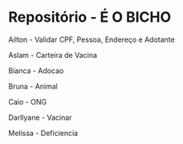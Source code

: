# **Repositório - É O BICHO**

Ailton - Validar CPF, Pessoa, Endereço e Adotante

Aslam - Carteira de Vacina

Bianca - Adocao

Bruna - Animal

Caio - ONG

Darllyane - Vacinar

Melissa - Deficiencia
